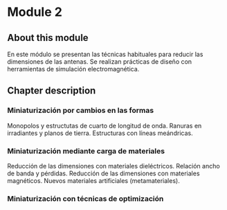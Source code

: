 # Module 2

## About this module
En este módulo se presentan las  técnicas habituales para reducir las dimensiones de las antenas. Se realizan prácticas de diseño con herramientas de simulación electromagnética.
## Chapter description
### Miniaturización por cambios en las formas
Monopolos y estructutas de cuarto de longitud de onda. Ranuras en irradiantes y planos de tierra. Estructuras con líneas meándricas.
### Miniaturización mediante carga de materiales
Reducción de las dimensiones con materiales dieléctricos. Relación ancho de banda y pérdidas. Reducción de las dimensiones con materiales magnéticos. Nuevos materiales artificiales (metamateriales).
### Miniaturización con técnicas de optimización
